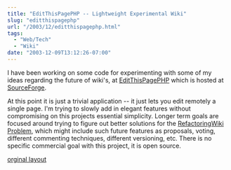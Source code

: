 ```yaml
---
title: "EditThisPagePHP -- Lightweight Experimental Wiki"
slug: "editthispagephp"
url: "/2003/12/editthispagephp.html"
tags:
  - "Web/Tech"
  - "Wiki"
date: "2003-12-09T13:12:26-07:00"
---
```

<p>I have been working on some code for experimenting with some of my ideas regarding the future of wiki's, at <a href="http://editthispagephp.sourceforge.net">EditThisPagePHP</a> which is hosted at <a href="http://www.sourceforge.net">SourceForge</a>.</p>
<p>At this point it is just a trivial application -- it just lets you edit remotely a single page. I'm trying to slowly add in elegant features without compromising on this projects essential simplicity. Longer term goals are focused around trying to figure out better solutions for the <a href="http://c2.com/cgi/wiki?RefactoringWikiPages">RefactoringWiki Problem</a>, which might include such future features as proposals, voting, different commenting techniques, different versioning, etc. There is no specific commercial goal with this project, it is open source.</p>
<p class="previous"><a href="/previous/2003/12/editthispagephp.html" rel="syndication">orginal layout</a></p>
